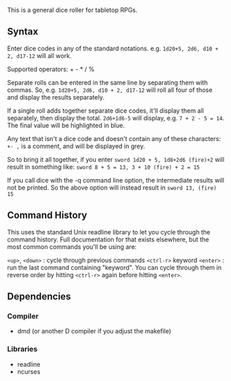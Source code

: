 This is a general dice roller for tabletop RPGs.

## Syntax
Enter dice codes in any of the standard notations.
e.g. ```1d20+5, 2d6, d10 + 2, d17-12``` will all work.

Supported operators: + - * / %

Separate rolls can be entered in the same line by separating them with commas.  So, e.g.  ```1d20+5, 2d6, d10 + 2, d17-12``` will roll all four of those and display the results separately.

If a single roll adds together separate dice codes, it'll display them all separately, then display the total.
```2d6+1d6-5``` will display, e.g. ```7 + 2 - 5 = 14```.  The final value will be highlighted in blue.

Any text that isn't a dice code and doesn't contain any of these characters: ```+- ,``` is a comment, and will be displayed in grey.

So to bring it all together, if you enter
```sword 1d20 + 5, 1d8+2d6 (fire)+2``` will result in something like:
```sword 8 + 5 = 13, 3 + 10 (fire) + 2 = 15```

If you call dice with the -q command line option, the intermediate results will not be printed. So the above option will instead result in
```sword 13, (fire) 15```


## Command History
This uses the standard Unix readline library to let you cycle through the command history.  Full documentation for that exists elsewhere, but the most common commands you'll be using are:

```<up>```, ```<down>``` : cycle through previous commands
```<ctrl-r>``` keyword ```<enter>``` : run the last command containing "keyword".  You can cycle through them in reverse order by hitting ```<ctrl-r>``` again before hitting ```<enter>```.

## Dependencies

### Compiler
 * dmd (or another D compiler if you adjust the makefile)

### Libraries
 * readline
 * ncurses
